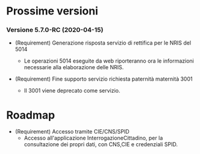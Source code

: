 # Prossime versioni


### Versione 5.7.0-RC (2020-04-15)


+ (Requirement) Generazione risposta servizio di rettifica per le NRIS del 5014
    + Le operazioni 5014 eseguite da web riporteranno ora le informazioni necessarie alla elaborazione delle NRIS.

+ (Requirement) Fine supporto servizio richiesta paternità maternità 3001
    + Il 3001 viene deprecato come servizio.




# Roadmap

+ (Requirement) Accesso tramite CIE/CNS/SPID
    + Accesso all'applicazione InterrogazioneCittadino, per la consultazione dei propri dati, con CNS,CIE e credenziali SPID.

